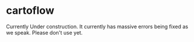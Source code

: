 # cartoflow
Currently Under construction. It currently has massive errors being fixed as we speak. Please don't use yet.